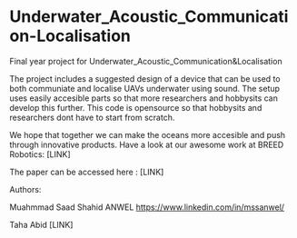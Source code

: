 # Underwater_Acoustic_Communication-Localisation
Final year project for Underwater_Acoustic_Communication&amp;Localisation

The project includes a suggested design of a device that can be used to both communiate and localise UAVs underwater using sound. The setup uses easily accesible parts so that more researchers and hobbysits can develop this further. 
This code is opensource so that hobbysits and researchers dont have to start from scratch.

We hope that together we can make the oceans more accesible and push through innovative products. Have a look at our awesome work at BREED Robotics: [LINK]

The paper can be accessed here : [LINK]


Authors:

Muahmmad Saad Shahid ANWEL 
https://www.linkedin.com/in/mssanwel/

Taha Abid
[LINK]


